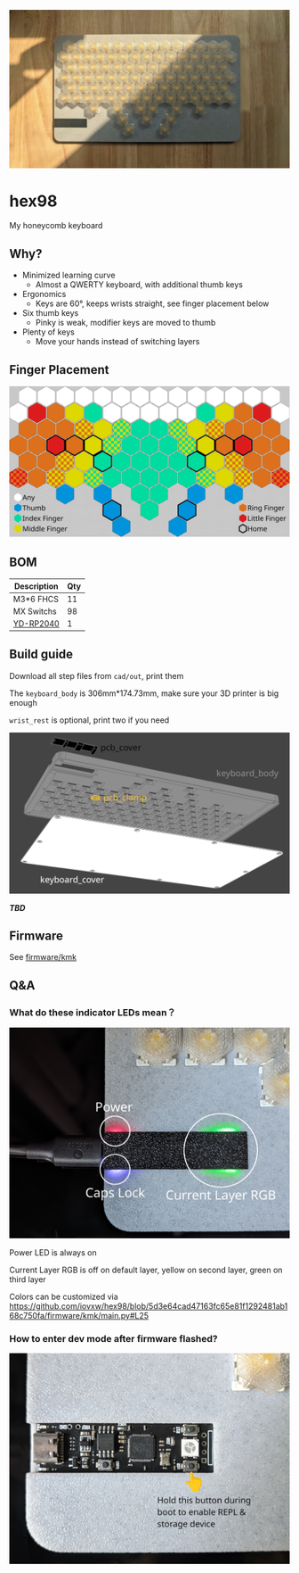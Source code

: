 ![](images/hex98.jpg)

# hex98

 My honeycomb keyboard
 
## Why?

- Minimized learning curve
  - Almost a QWERTY keyboard, with additional thumb keys
- Ergonomics
  - Keys are 60°, keeps wrists straight, see finger placement below
- Six thumb keys
  - Pinky is weak, modifier keys are moved to thumb
- Plenty of keys
  - Move your hands instead of switching layers

## Finger Placement

![](images/finger_placement.svg)

## BOM

| Description      | Qty |
| ---------------- | --- |
| M3*6 FHCS        | 11  |
| MX Switchs       | 98  |
| [YD-RP2040][ali] | 1   |

[ali]: https://www.aliexpress.us/item/3256803817805852.html

## Build guide

Download all step files from `cad/out`, print them

The `keyboard_body` is 306mm*174.73mm, make sure your 3D printer is big enough

`wrist_rest` is optional, print two if you need

![](images/parts.png)

***TBD***

## Firmware

See [firmware/kmk](firmware/kmk)

## Q&A

### What do these indicator LEDs mean？

![](images/led.jpg)

Power LED is always on

Current Layer RGB is off on default layer, yellow on second layer, green on third layer

Colors can be customized via https://github.com/iovxw/hex98/blob/5d3e64cad47163fc65e81f1292481ab168c750fa/firmware/kmk/main.py#L25

### How to enter dev mode after firmware flashed?

![](images/button.jpg)
